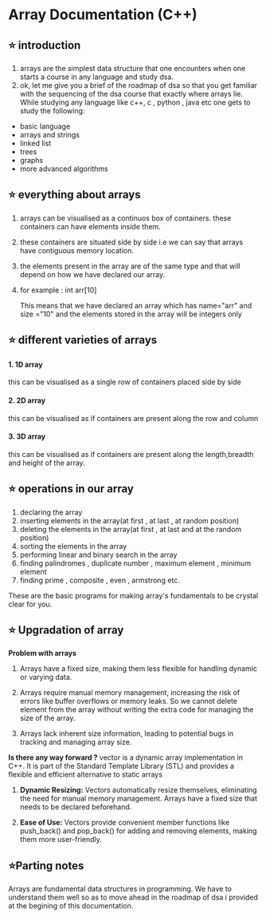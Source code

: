 # Array Documentation (C++)

## ⭐ introduction
 1. arrays are the simplest data structure that one encounters when one starts a course in any language and study dsa.
 2. ok, let me give you a brief of the roadmap of dsa so that you get familiar with the sequencing of the dsa course that exactly where arrays lie. While studying any language like c++, c , python , java etc one gets to study the following:
- basic language
- arrays and strings
- linked list
- trees
- graphs
- more advanced algorithms

## ⭐ everything about arrays
1. arrays can be visualised as a continuos box of containers. these containers can have elements inside them.
2. these containers are situated side by side i.e we can say that arrays have contiguous memory location.
3. the elements present in the array are of the same type and that will depend on how we have declared our array.
4. for example : int arr[10]  

    This means that we have declared an array which has name="arr"
    and size ="10" and the elements stored in the array will be integers only

## ⭐ different varieties of arrays
#### 1. 1D array
this can be visualised as a single row of containers placed side by side
#### 2. 2D array
this can be visualised as if containers are present along the row and column 
#### 3. 3D array
this can be visualised as if containers are present along the length,breadth and height of the array.

## ⭐ operations in our array
 1. declaring the array  
 2. inserting elements in the array(at first , at last , at random position)  
 3. deleting the elements in the array(at first , at last and at the random position)  
 4. sorting the elements in the array  
 5. performing linear and binary search in the array  
 6. finding palindromes , duplicate number , maximum element , minimum element   
 7. finding prime , composite , even , armstrong etc.  


 These are the basic programs for making array's fundamentals to be crystal clear for you.

## ⭐ Upgradation of array
**Problem with arrays**
1.  Arrays have a fixed size, making them less flexible for handling dynamic or varying data.

2.  Arrays require manual memory management, increasing the risk of errors like buffer overflows or memory leaks. So we cannot delete element from the array without writing the extra code for managing the size of the array.

3.  Arrays lack inherent size information, leading to potential bugs in tracking and managing array size.

**Is there any way forward ?**
vector is a dynamic array implementation in C++. It is part of the Standard Template Library (STL) and provides a flexible and efficient alternative to static arrays

1. **Dynamic Resizing:** Vectors automatically resize themselves, eliminating the need for manual memory management. Arrays have a fixed size that needs to be declared beforehand.

2. **Ease of Use:** Vectors provide convenient member functions like push_back() and pop_back() for adding and removing elements, making them more user-friendly.

## ⭐Parting notes 
Arrays are fundamental data structures in programming. 
We have to understand them well so as to move ahead in the roadmap of dsa i provided at the begining of this documentation.




